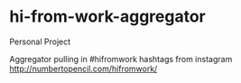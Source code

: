 # hi-from-work-aggregator
Personal Project

Aggregator pulling in #hifromwork hashtags from instagram
http://numbertopencil.com/hifromwork/
